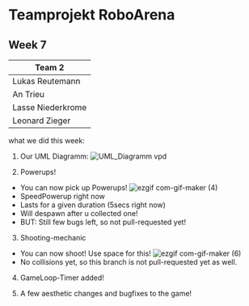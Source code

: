 # Teamprojekt RoboArena
## Week 7

| Team 2 |
| ----------------- |
| Lukas Reutemann   | 
| An Trieu          | 
| Lasse Niederkrome |
| Leonard Zieger    |


what we did this week:


1. Our UML Diagramm:
![UML_Diagramm vpd](https://user-images.githubusercontent.com/70217976/176684333-3f9b5645-945f-47e8-a355-ba2de0c8bdf0.svg)




2. Powerups!
- You can now pick up Powerups! 
![ezgif com-gif-maker (4)](https://user-images.githubusercontent.com/70483582/176688723-3f9803f2-8014-4535-bcd3-27f4aca5879e.gif)
- SpeedPowerup right now
- Lasts for a given duration (5secs right now)
- Will despawn after u collected one!
- BUT: Still few bugs left, so not pull-requested yet!



3. Shooting-mechanic
- You can now shoot! Use space for this!
![ezgif com-gif-maker (6)](https://user-images.githubusercontent.com/70483582/176689807-38c6d65a-e6bc-4173-95c7-010aa0bec3b1.gif)
- No collisions yet, so this branch is not pull-requested yet as well.



4. GameLoop-Timer added!



5. A few aesthetic changes and bugfixes to the game!
